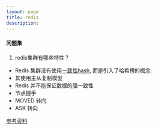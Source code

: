 ```yaml
---
layout: page
title: redis
description:
---
```


#### 问题集

1. redis集群有哪些特性？
* Redis 集群没有使用[一致性hash](http://www.zsythink.net/archives/1182), 而是引入了哈希槽的概念.
* 其使用主从复制模型
* Redis 并不能保证数据的强一致性
* 节点握手
* MOVED 转向
* ASK 转向

[参考资料](http://doc.redisfans.com/topic/cluster-spec.html#cluster-spec)
